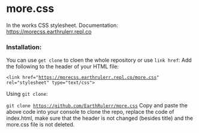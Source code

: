 # more.css
In the works CSS stylesheet.
Documentation: https://morecss.earthrulerr.repl.co

### Installation:

You can use <code>get clone</code> to cloen the whole repository or use <code>link href</code>:
Add the following to the header of your HTML file:

<code>&lt;link href="https://morecss.earthrulerr.repl.co/more.css" rel="stylesheet" type="text/css"></code>

Using <code>git clone</code>:

<code>git clone https://github.com/EarthRulerr/more.css</code>
Copy and paste the above code into your console to clone the repo, replace the code of index.html, make sure that the header is not changed (besides title) and the more.css file is not deleted.
